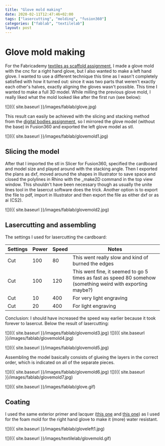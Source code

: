 ```yaml
---
title: "Glove mold making"
date: 2020-02-11T12:47:46+02:00
tags: ["lasercutting", "molding", "fusion360"]
categories: ["fablab", "textilelab"]
layout: post
---
```


# Glove mold making
For the Fabricademy [textiles as scaffold assignment](https://v0ss3n.github.io/documentation/textilelab/fabricademy/2019/11/19/textiles-as-scaffold.html), I made a glove mold with the cnc for a right hand glove, but I also wanted to make a left hand glove. I wanted to use a different technique this time as I wasn't completely satisfied with how it turned out: since it was two parts that weren't exactly each other's halves, exactly aligning the gloves wasn't possible. This time I wanted to make a full 3D model. While milling the previous glove mold, I really liked what the mold looked like after the first run (see below):

![]({{ site.baseurl }}/images/fablab/glove.jpg)

This result can easily be achieved with the slicing and stacking method from the [digital bodies assignment](https://v0ss3n.github.io/documentation/textilelab/fabricademy/2019/10/01/digital-bodies.html), so I mirrored the glove model (without the base) in Fusion360 and exported the left glove model as stl. 

![]({{ site.baseurl }}/images/fablab/glovemold1.jpg)

## Slicing the model
After that I imported the stl in Slicer for Fusion360, specified the cardboard and model size and played around with the stacking angle. Then I exported the plans as dxf, moved around the shapes in Illustrator to save space and closed the polylines in Rhino with the _make2D command in the top view window. This shouldn't have been necessary though as usually the unite lines tool in the lasercut software does the trick. Another option is to export the file to pdf, import in Illustrator and then export the file as either dxf or as ai (CS2). 

![]({{ site.baseurl }}/images/fablab/glovemold2.jpg)

## Lasercutting and assembling
The settings I used for lasercutting the cardboard:

Settings | Power | Speed | Notes
--- | --- | --- | ---
Cut | 100 | 80 | This went really slow and kind of burned the edges
Cut | 100 | 120 | This went fine, it seemed to go 5 times as fast as speed 80 somehow (something weird with exporting maybe?)
Cut | 10 | 400 | For very light engraving
Cut | 20 | 400 | For light engraving

Conclusion: I should have increased the speed way earlier because it took forever to lasercut. Below the result of lasercutting:

<div markdown="1" class="row-2">
![]({{ site.baseurl }}/images/fablab/glovemold3.jpg)
![]({{ site.baseurl }}/images/fablab/glovemold4.jpg)
</div>

![]({{ site.baseurl }}/images/fablab/glovemold5.jpg)

Assembling the model basically consists of glueing the layers in the correct order, which is indicated on all of the separate pieces. 

<div markdown="1" class="row-2">
![]({{ site.baseurl }}/images/fablab/glovemold6.jpg)
![]({{ site.baseurl }}/images/fablab/glovemold7.jpg)
</div>

![]({{ site.baseurl }}/images/fablab/glove.gif)

## Coating
I used the same exterior primer and lacquer ([this one](https://www.gamma.nl/assortiment/gamma-titan-buitenlak-grondverf-750-ml-grijs/p/B108890) and [this one](https://www.gamma.nl/assortiment/gamma-titan-buitenlak-zijdeglans-750-ml-loodgrijs/p/B108844)) as I used for the foam mold for the right hand glove to make it (more) water resistant.

![]({{ site.baseurl }}/images/fablab/gloveleft1.jpg)

![]({{ site.baseurl }}/images/textilelab/glovemold.gif)
